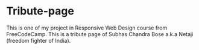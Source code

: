 # Tribute-page
This is one of my project in Responsive Web Design course from FreeCodeCamp. This is a tribute page of Subhas Chandra Bose a.k.a Netaji (freedom fighter of India).
